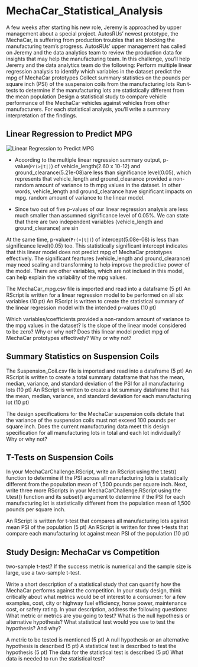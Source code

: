 # MechaCar_Statistical_Analysis

A few weeks after starting his new role, Jeremy is approached by upper management about a special project. AutosRUs’ newest prototype, the MechaCar, is suffering from production troubles that are blocking the manufacturing team’s progress. AutosRUs’ upper management has called on Jeremy and the data analytics team to review the production data for insights that may help the manufacturing team.
In this challenge, you’ll help Jeremy and the data analytics team do the following:
Perform multiple linear regression analysis to identify which variables in the dataset predict the mpg of MechaCar prototypes
Collect summary statistics on the pounds per square inch (PSI) of the suspension coils from the manufacturing lots
Run t-tests to determine if the manufacturing lots are statistically different from the mean population
Design a statistical study to compare vehicle performance of the MechaCar vehicles against vehicles from other manufacturers. For each statistical analysis, you’ll write a summary interpretation of the findings.

## Linear Regression to Predict MPG

![Linear Regression to Predict MPG](https://user-images.githubusercontent.com/105877888/188201369-507f4a2c-7e3b-43dc-aa48-14e6d34ef443.png)

- Acoording to the multiple linear regression summary output, p-value(`Pr(>|t|)`) of vehicle_length(2.60 x 10-12) and ground_clearance(5.21e-08)are less than significance level(0.05), which represents that vehicle_length and ground_clearance provided a non-random amount of variance to th mpg values in the dataset. In other words, vehicle_length and ground_clearance have significant impacts on mpg.  random amount of variance to the linear model.

- Since two out of five p-values of our linear regression analysis are less much smaller than assumned significance level of 0.05%. We can state that there are two independent variables (vehicle_length and ground_clearance) are sin

At the same time, p-value(`Pr(>|t|)`) of intercept(5.08e-08) is less than significance level(0.05) too. This statistically significant intercept indicates that this linear model does not predict mpg of MechaCar prototypes effectively. The significant feartures (vehicle_length and ground_clearance) may need scaling and transforming to help improve the predictive power of the model. There are other variables, which are not inclued in this model, can help explain the variability of the mpg values.

The MechaCar_mpg.csv file is imported and read into a dataframe (5 pt)
An RScript is written for a linear regression model to be performed on all six variables (10 pt)
An RScript is written to create the statistical summary of the linear regression model with the intended p-values (10 pt)

Which variables/coefficients provided a non-random amount of variance to the mpg values in the dataset?
Is the slope of the linear model considered to be zero? Why or why not?
Does this linear model predict mpg of MechaCar prototypes effectively? Why or why not?

## Summary Statistics on Suspension Coils


The Suspension_Coil.csv file is imported and read into a dataframe (5 pt)
An RScript is written to create a total summary dataframe that has the mean, median, variance, and standard deviation of the PSI for all manufacturing lots (10 pt)
An RScript is written to create a lot summary dataframe that has the mean, median, variance, and standard deviation for each manufacturing lot (10 pt)

The design specifications for the MechaCar suspension coils dictate that the variance of the suspension coils must not exceed 100 pounds per square inch. Does the current manufacturing data meet this design specification for all manufacturing lots in total and each lot individually? Why or why not?

## T-Tests on Suspension Coils

In your MechaCarChallenge.RScript, write an RScript using the t.test() function to determine if the PSI across all manufacturing lots is statistically different from the population mean of 1,500 pounds per square inch.
Next, write three more RScripts in your MechaCarChallenge.RScript using the t.test() function and its subset() argument to determine if the PSI for each manufacturing lot is statistically different from the population mean of 1,500 pounds per square inch.

An RScript is written for t-test that compares all manufacturing lots against mean PSI of the population (5 pt)
An RScript is written for three t-tests that compare each manufacturing lot against mean PSI of the population (10 pt)

## Study Design: MechaCar vs Competition

two-sample t-test?
 If the success metric is numerical and the sample size is large, use a two-sample t-test.
 
Write a short description of a statistical study that can quantify how the MechaCar performs against the competition. In your study design, think critically about what metrics would be of interest to a consumer: for a few examples, cost, city or highway fuel efficiency, horse power, maintenance cost, or safety rating.
In your description, address the following questions:
What metric or metrics are you going to test?
What is the null hypothesis or alternative hypothesis?
What statistical test would you use to test the hypothesis? And why?


A metric to be tested is mentioned (5 pt)
A null hypothesis or an alternative hypothesis is described (5 pt)
A statistical test is described to test the hypothesis (5 pt)
The data for the statistical test is described (5 pt)
What data is needed to run the statistical test?
